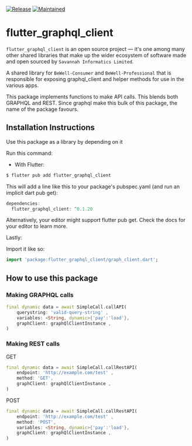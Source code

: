 [![Release](https://img.shields.io/badge/Version-^0.1.20-red.svg?style=for-the-badge)](https://shields.io/)
[![Maintained](https://img.shields.io/badge/Maintained-Actively-informational.svg?style=for-the-badge)](https://shields.io/)

# flutter_graphql_client

`flutter_graphql_client` is an open source project &mdash; it's one among many other shared libraries that make up the wider ecosystem of software made and open sourced by `Savannah Informatics Limited`.

A shared library for `BeWell-Consumer` and `BeWell-Professional` that is responsible for exposing graphql_client and helper methods for use in the various apps.

This package implements functions to make API calls. This blends both GRAPHQL and REST.
Since graphql make this bulk of this package, the name of the package favours.

## Installation Instructions

Use this package as a library by depending on it

Run this command:

- With Flutter:

```dart
$ flutter pub add flutter_graphql_client
```

This will add a line like this to your package's pubspec.yaml (and run an implicit dart pub get):

```dart
dependencies:
  flutter_graphql_client: ^0.1.20
```

Alternatively, your editor might support flutter pub get. Check the docs for your editor to learn more.

Lastly:

Import it like so:

```dart
import 'package:flutter_graphql_client/graph_client.dart';
```

## How to use this package

### Making GRAPHQL calls

```dart
final dynamic data = await SimpleCall.callAPI(
    querystring: 'valid-query-string' ,
    variables: <String, dynamic>{'pay':'load'},
    graphClient: graphQlClientInstance ,
)
```

### Making REST calls

GET

```dart
final dynamic data = await SimpleCall.callRestAPI(
    endpoint: 'http://example.com/test' ,
    method: 'GET',
    graphClient: graphQlClientInstance ,
)
```

POST

```dart
final dynamic data = await SimpleCall.callRestAPI(
    endpoint: 'http://example.com/test' ,
    method: 'POST',
    variables: <String, dynamic>{'pay':'load'},
    graphClient: graphQlClientInstance ,
)
```
